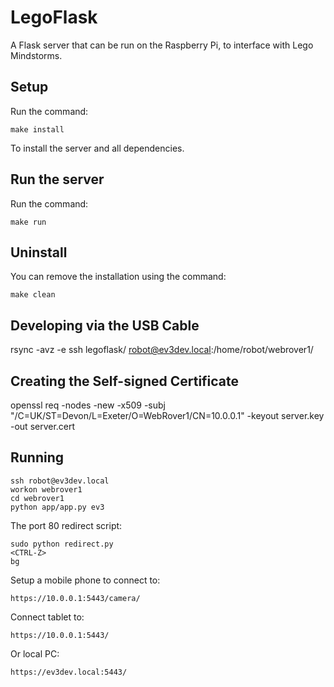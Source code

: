 LegoFlask
===========

A Flask server that can be run on the Raspberry Pi, to interface with Lego Mindstorms.


## Setup

Run the command:

```
make install
```

To install the server and all dependencies.

## Run the server

Run the command:

```
make run
```


## Uninstall

You can remove the installation using the command:

```
make clean
```



## Developing via the USB Cable

rsync -avz -e ssh legoflask/ robot@ev3dev.local:/home/robot/webrover1/


## Creating the Self-signed Certificate

openssl req  -nodes -new -x509 -subj "/C=UK/ST=Devon/L=Exeter/O=WebRover1/CN=10.0.0.1" -keyout server.key -out server.cert


## Running

    ssh robot@ev3dev.local
    workon webrover1
    cd webrover1
    python app/app.py ev3

The port 80 redirect script:

    sudo python redirect.py
    <CTRL-Z>
    bg

Setup a mobile phone to connect to:

    https://10.0.0.1:5443/camera/

Connect tablet to:

    https://10.0.0.1:5443/

Or local PC:

    https://ev3dev.local:5443/
